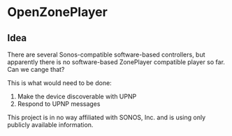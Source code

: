 # OpenZonePlayer

## Idea

There are several Sonos-compatible software-based controllers, but apparently there is no software-based ZonePlayer compatible player so far. Can we cange that?

This is what would need to be done:
 1. Make the device discoverable with UPNP
 2. Respond to UPNP messages

This project is in no way affiliated with SONOS, Inc. and is using only publicly available information.
